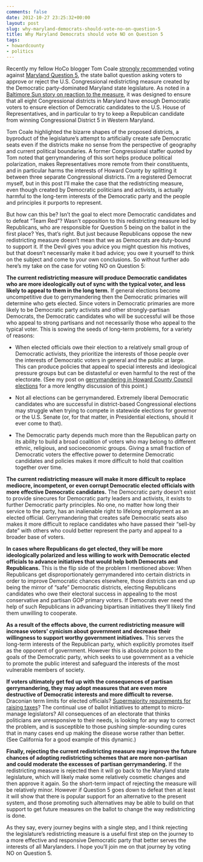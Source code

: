 ```yaml
---
comments: false
date: 2012-10-27 23:25:32+00:00
layout: post
slug: why-maryland-democrats-should-vote-no-on-question-5
title: Why Maryland Democrats should vote NO on Question 5
tags:
- howardcounty
- politics
---
```


Recently my fellow HoCo blogger Tom Coale [strongly recommended](http://www.hocorising.com/2012/10/question-5-marylands-shameful.html) voting against [Maryland Question 5](http://lwvhc.wordpress.com/state-questions/#Districting), the state ballot question asking voters to approve or reject the U.S. Congressional redistricting measure created by the Democratic party-dominated Maryland state legislature. As noted in a [Baltimore Sun story on reaction to the measure](http://articles.baltimoresun.com/2012-10-08/news/bs-md-congrssional-map-20121008_1_congressional-map-new-map-maryland-democrats), it was designed to ensure that all eight Congressional districts in Maryland have enough Democratic voters to ensure election of Democratic candidates to the U.S. House of Representatives, and in particular to try to keep a Republican candidate from winning Congressional District 5 in Western Maryland.

Tom Coale highlighted the bizarre shapes of the proposed districts, a byproduct of the legislature’s attempt to artificially create safe Democratic seats even if the districts make no sense from the perspective of geography and current political boundaries. A former Congressional staffer quoted by Tom noted that gerrymandering of this sort helps produce political polarization, makes Representatives more remote from their constituents, and in particular harms the interests of Howard County by splitting it between three separate Congressional districts. I’m a registered Democrat myself, but in this post I’ll make the case that the redistricting measure, even though created by Democratic politicians and activists, is actually harmful to the long-term interests of the Democratic party and the people and principles it purports to represent.

But how can this be? Isn’t the goal to elect more Democratic candidates and to defeat “Team Red”? Wasn’t opposition to this redistricting measure led by Republicans, who are responsible for Question 5 being on the ballot in the first place? Yes, that’s right. But just because Republicans oppose the new redistricting measure doesn’t mean that we as Democrats are duty-bound to support it. If the Devil gives you advice you might question his motives, but that doesn’t necessarily make it bad advice; you owe it yourself to think on the subject and come to your own conclusions. So without further ado here’s my take on the case for voting NO on Question 5:

**The current redistricting measure will produce Democratic candidates who are more ideologically out of sync with the typical voter, and less likely to appeal to them in the long term.** If general elections become uncompetitive due to gerrymandering then the Democratic primaries will determine who gets elected. Since voters in Democratic primaries are more likely to be Democratic party activists and other strongly-partisan Democrats, the Democratic candidates who will be successful will be those who appeal to strong partisans and not necessarily those who appeal to the typical voter. This is sowing the seeds of long-term problems, for a variety of reasons:



	
  * When elected officials owe their election to a relatively small group of Democratic activists, they prioritize the interests of those people over the interests of Democratic voters in general and the public at large. This can produce policies that appeal to special interests and ideological pressure groups but can be distasteful or even harmful to the rest of the electorate. (See my post on [gerrymandering in Howard County Council elections](/12/13/council-gerrymandering-and-the-howard-county-selectorate/) for a more lengthy discussion of this point.)

	
  * Not all elections can be gerrymandered. Extremely liberal Democratic candidates who are successful in district-based Congressional elections may struggle when trying to compete in statewide elections for governor or the U.S. Senate (or, for that matter, in Presidential elections, should it ever come to that).

	
  * The Democratic party depends much more than the Republican party on its ability to build a broad coalition of voters who may belong to different ethnic, religious, and socioeconomic groups. Giving a small fraction of Democratic voters the effective power to determine Democratic candidates and policies makes it more difficult to hold that coalition together over time.



**The current redistricting measure will make it more difficult to replace mediocre, incompetent, or even corrupt Democratic elected officials with more effective Democratic candidates.** The Democratic party doesn’t exist to provide sinecures for Democratic party leaders and activists, it exists to further Democratic party principles. No one, no matter how long their service to the party, has an inalienable right to lifelong employment as an elected official. Gerrymandering that creates safe Democratic seats also makes it more difficult to replace candidates who have passed their “sell-by date” with others who could better represent the party and appeal to a broader base of voters.

**In cases where Republicans do get elected, they will be more ideologically polarized and less willing to work with Democratic elected officials to advance initiatives that would help both Democrats and Republicans.** This is the flip side of the problem I mentioned above: When Republicans get disproportionately gerrymandered into certain districts in order to improve Democratic chances elsewhere, those districts can end up being the mirror of “safe” Democratic districts, electing Republicans candidates who owe their electoral success in appealing to the most conservative and partisan GOP primary voters. If Democrats ever need the help of such Republicans in advancing bipartisan initiatives they’ll likely find them unwilling to cooperate.

**As a result of the effects above, the current redistricting measure will increase voters’ cynicism about government and decrease their willingness to support worthy government initiatives.** This serves the long-term interests of the Republican party, which explicitly promotes itself as the opponent of government. However this is absolute poison to the goals of the Democratic party, which seeks to use government as a vehicle to promote the public interest and safeguard the interests of the most vulnerable members of society.

**If voters ultimately get fed up with the consequences of partisan gerrymandering, they may adopt measures that are even more destructive of Democratic interests and more difficult to reverse.** Draconian term limits for elected officials? [Supermajority requirements for raising taxes](/2010/05/19/why-the-taxpayer-protection-initiative-is-a-bad-idea/)? The continual use of ballot initiatives to attempt to micro-manage legislators? All consequences of an electorate that thinks politicians are unresponsive to their needs, is looking for any way to correct the problem, and is susceptible to those pushing simple-sounding cures that in many cases end up making the disease worse rather than better. (See California for a good example of this dynamic.) 

**Finally, rejecting the current redistricting measure may improve the future chances of adopting redistricting schemes that are more non-partisan and could moderate the excesses of partisan gerrymandering.** If the redistricting measure is rejected then it will go back to the Maryland state legislature, which will likely make some relatively cosmetic changes and then approve it again. So the short-term impact of rejecting the measure will be relatively minor. However if Question 5 goes down to defeat then at least it will show that there is popular support for an alternative to the present system, and those promoting such alternatives may be able to build on that support to get future measures on the ballot to change the way redistricting is done.

As they say, every journey begins with a single step, and I think rejecting the legislature’s redistricting measure is a useful first step on the journey to a more effective and responsive Democratic party that better serves the interests of all Marylanders. I hope you’ll join me on that journey by voting NO on Question 5.
